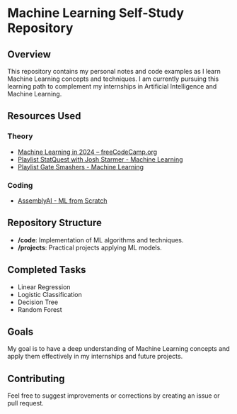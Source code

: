 # Machine Learning Self-Study Repository

## Overview
This repository contains my personal notes and code examples as I learn Machine Learning concepts and techniques. I am currently pursuing this learning path to complement my internships in Artificial Intelligence and Machine Learning.

## Resources Used
### Theory
- [Machine Learning in 2024 – freeCodeCamp.org](https://www.youtube.com/watch?v=bmmQA8A-yUA)
- [Playlist StatQuest with Josh Starmer - Machine Learning](https://www.youtube.com/watch?v=D0efHEJsfHo&list=PLblh5JKOoLUICTaGLRoHQDuF_7q2GfuJF&index=49)
- [Playlist Gate Smashers - Machine Learning](https://www.youtube.com/watch?v=CWzpomtLqqs&list=PLxCzCOWd7aiEXg5BV10k9THtjnS48yI-T&index=10)

### Coding
- [AssemblyAI - ML from Scratch](https://www.youtube.com/watch?v=NxEHSAfFlK8&list=PLcWfeUsAys2k_xub3mHks85sBHZvg24Jd&index=5)

## Repository Structure
- **/code**: Implementation of ML algorithms and techniques.
- **/projects**: Practical projects applying ML models.

## Completed Tasks
- Linear Regression
- Logistic Classification
- Decision Tree
- Random Forest

## Goals
My goal is to have a deep understanding of Machine Learning concepts and apply them effectively in my internships and future projects.

## Contributing
Feel free to suggest improvements or corrections by creating an issue or pull request.
